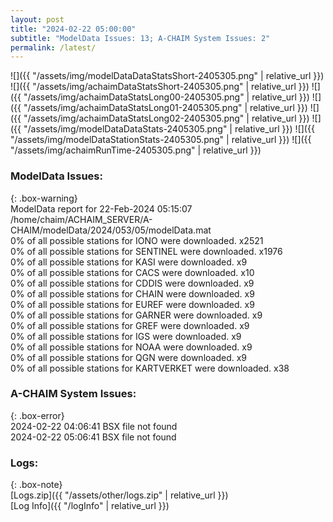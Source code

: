 ```yaml
---
layout: post
title: "2024-02-22 05:00:00"
subtitle: "ModelData Issues: 13; A-CHAIM System Issues: 2"
permalink: /latest/
---
```


![]({{ "/assets/img/modelDataDataStatsShort-2405305.png" | relative_url }})
![]({{ "/assets/img/achaimDataStatsShort-2405305.png" | relative_url }})
![]({{ "/assets/img/achaimDataStatsLong00-2405305.png" | relative_url }})
![]({{ "/assets/img/achaimDataStatsLong01-2405305.png" | relative_url }})
![]({{ "/assets/img/achaimDataStatsLong02-2405305.png" | relative_url }})
![]({{ "/assets/img/modelDataDataStats-2405305.png" | relative_url }})
![]({{ "/assets/img/modelDataStationStats-2405305.png" | relative_url }})
![]({{ "/assets/img/achaimRunTime-2405305.png" | relative_url }})


### ModelData Issues:  
  
{: .box-warning}  
 ModelData report for 22-Feb-2024 05:15:07   
 /home/chaim/ACHAIM_SERVER/A-CHAIM/modelData/2024/053/05/modelData.mat   
 0% of all possible stations for IONO were downloaded. x2521   
 0% of all possible stations for SENTINEL were downloaded. x1976   
 0% of all possible stations for KASI were downloaded. x9   
 0% of all possible stations for CACS were downloaded. x10   
 0% of all possible stations for CDDIS were downloaded. x9   
 0% of all possible stations for CHAIN were downloaded. x9   
 0% of all possible stations for EUREF were downloaded. x9   
 0% of all possible stations for GARNER were downloaded. x9   
 0% of all possible stations for GREF were downloaded. x9   
 0% of all possible stations for IGS were downloaded. x9   
 0% of all possible stations for NOAA were downloaded. x9   
 0% of all possible stations for QGN were downloaded. x9   
 0% of all possible stations for KARTVERKET were downloaded. x38   
  
### A-CHAIM System Issues:  
  
{: .box-error}  
2024-02-22 04:06:41 BSX file not found  
2024-02-22 05:06:41 BSX file not found  

### Logs:  
  
{: .box-note}  
[Logs.zip]({{ "/assets/other/logs.zip" | relative_url }})  
[Log Info]({{ "/logInfo" | relative_url }})  
